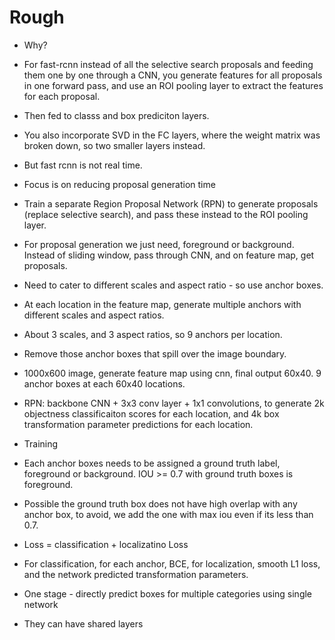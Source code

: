 # Rough

- Why?
- For fast-rcnn instead of all the selective search proposals and feeding them one by one through a CNN, you generate features for all proposals in one forward pass, and use an ROI pooling layer to extract the features for each proposal.
- Then fed to classs and box prediciton layers.
- You also incorporate SVD in the FC layers, where the weight matrix was broken down, so two smaller layers instead.
- But fast rcnn is not real time.
- Focus is on reducing proposal generation time
- Train a separate Region Proposal Network (RPN) to generate proposals (replace selective search), and pass these instead to the ROI pooling layer.
- For proposal generation we just need, foreground or background. Instead of sliding window, pass through CNN, and on feature map, get proposals.
- Need to cater to different scales and aspect ratio - so use anchor boxes.
- At each location in the feature map, generate multiple anchors with different scales and aspect ratios.
- About 3 scales, and 3 aspect ratios, so 9 anchors per location.
- Remove those anchor boxes that spill over the image boundary.
- 1000x600 image, generate feature map using cnn, final output 60x40. 9 anchor boxes at each 60x40 locations. 

- RPN: backbone CNN + 3x3 conv layer + 1x1 convolutions, to generate 2k objectness classificaiton scores for each location, and 4k box transformation parameter predictions for each location.

- Training

- Each anchor boxes needs to be assigned a ground truth label, foreground or background. IOU >= 0.7 with ground truth boxes is foreground.
- Possible the ground truth box does not have high overlap with any anchor box, to avoid, we add the one with max iou even if its less than 0.7.
- Loss = classification + localizatino Loss
- For classification, for each anchor, BCE, for localization, smooth L1 loss, and the network predicted transformation parameters.
- One stage - directly predict boxes for multiple categories using single network
-  They can have shared layers
